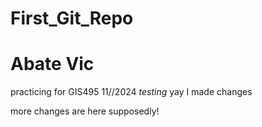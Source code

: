 # First_Git_Repo
# Abate Vic 
practicing for GIS495 11//2024
*testing* yay I made changes

more changes are here supposedly!

